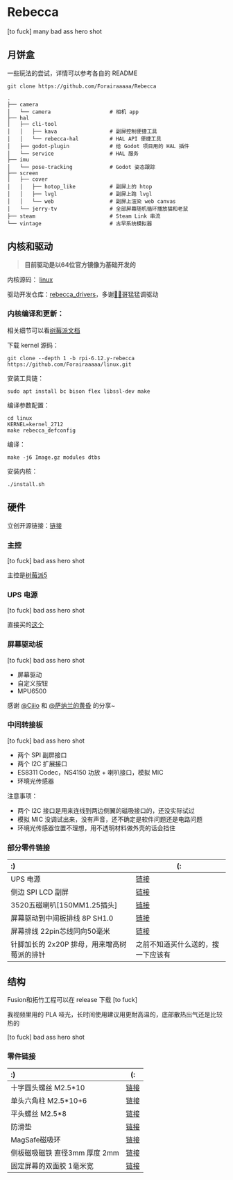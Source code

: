 # Rebecca

[to fuck] many bad ass hero shot

## 月饼盒

一些玩法的尝试，详情可以参考各自的 README

```shell
git clone https://github.com/Forairaaaaa/Rebecca
```

```shell
.
├── camera
│   └── camera                   # 相机 app
├── hal
│   ├── cli-tool
│   │   ├── kava                 # 副屏控制便捷工具
│   │   └── rebecca-hal          # HAL API 便捷工具
│   ├── godot-plugin             # 给 Godot 项目用的 HAL 插件
│   └── service                  # HAL 服务
├── imu
│   └── pose-tracking            # Godot 姿态跟踪
├── screen
│   ├── cover
│   │   ├── hotop_like           # 副屏上的 htop
│   │   ├── lvgl                 # 副屏上跑 lvgl
│   │   └── web                  # 副屏上渲染 web canvas
│   └── jerry-tv                 # 全部屏幕随机循环播放猫和老鼠
├── steam                        # Steam Link 串流
└── vintage                      # 古早系统模拟器
```

## 内核和驱动

> **目前驱动是以64位官方镜像为基础开发的**

内核源码： [linux](https://github.com/Forairaaaaa/linux/tree/rpi-6.12.y-r)

驱动开发仓库：[rebecca_drivers](https://github.com/Forairaaaaa/rebecca_drivers)，多谢[🧊🍅哥](https://github.com/IcingTomato)猛猛调驱动

### 内核编译和更新：

相关细节可以看[树莓派文档](https://www.raspberrypi.com/documentation/computers/linux_kernel.html#kernel)

下载 kernel 源码：

```shell
git clone --depth 1 -b rpi-6.12.y-rebecca https://github.com/Forairaaaaa/linux.git
```

安装工具链：

```shell
sudo apt install bc bison flex libssl-dev make
```

编译参数配置：

```shell
cd linux
KERNEL=kernel_2712
make rebecca_defconfig
```

编译：

```shell
make -j6 Image.gz modules dtbs
```

安装内核：

```shell
./install.sh
```

## 硬件

立创开源链接：[链接](https://oshwhub.com/eedadada/rebecca)

### 主控

[to fuck] bad ass hero shot

主控是[树莓派5](https://www.raspberrypi.com/products/raspberry-pi-5/)

### UPS 电源

[to fuck] bad ass hero shot

直接买的[这个](https://wiki.geekworm.com/X1200)

### 屏幕驱动板

[to fuck] bad ass hero shot

- 屏幕驱动
- 自定义按钮
- MPU6500

感谢 [@Cjiio](https://oshwhub.com/ccrs/g1392fh101gg-003-qu-dong-ban) 和 [@萨纳兰的黄昏](https://oshwhub.com/planevina/tai-shan-pai-amoled-ping-zhuan-jie-ban) 的分享~

### 中间转接板

[to fuck] bad ass hero shot

- 两个 SPI 副屏接口
- 两个 I2C 扩展接口
- ES8311 Codec，NS4150 功放 + 喇叭接口，模拟 MIC
- 环境光传感器

注意事项：

- 两个 I2C 接口是用来连线到两边侧翼的磁吸接口的，还没实际试过
- 模拟 MIC 没调试出来，没有声音，还不确定是软件问题还是电路问题
- 环境光传感器位置不理想，用不透明材料做外壳的话会挡住

### 部分零件链接

| :)                                          | (:                                                           |
| :------------------------------------------ | ------------------------------------------------------------ |
| UPS 电源                                    | [链接](https://item.taobao.com/item.htm?_u=g2bdtj0fe87e&id=782837596364&spm=a1z09.2.0.0.ddaa2e8d5YZtxH&sku_properties=1627207%3A9104969) |
| 侧边 SPI LCD 副屏                           | [链接](https://item.taobao.com/item.htm?_u=g2bdtj0f4c60&id=636002776097&spm=a1z09.2.0.0.ddaa2e8d5YZtxH) |
| 3520五磁喇叭[150MM1.25插头]                 | [链接](https://item.taobao.com/item.htm?_u=g2bdtj0f32dd&id=863554404251&spm=a1z09.2.0.0.ddaa2e8d5YZtxH) |
| 屏幕驱动到中间板排线 8P SH1.0               | [链接](https://item.taobao.com/item.htm?spm=a1z09.2.0.0.ddaa2e8d5YZtxH&id=745193272628&_u=g2bdtj0f2817) |
| 屏幕排线 22pin芯线同向50毫米                | [链接](https://item.taobao.com/item.htm?_u=g2bdtj0f8ed0&id=702853160953&spm=a1z09.2.0.0.ddaa2e8d5YZtxH) |
| 针脚加长的 2x20P 排母，用来增高树莓派的排针 | 之前不知道买什么送的，搜一下应该有                           |

## 结构

Fusion和拓竹工程可以在 release 下载 [to fuck]

我视频里用的 PLA 哑光，长时间使用建议用更耐高温的，底部散热出气还是比较热的

[to fuck] bad ass hero shot

### 零件链接

| :)                            | (:                                                           |
| :---------------------------- | ------------------------------------------------------------ |
| 十字圆头螺丝 M2.5*10          | [链接](https://detail.tmall.com/item.htm?_u=g2bdtj0ff887&id=16908083014&spm=a1z09.2.0.0.ddaa2e8d5YZtxH) |
| 单头六角柱 M2.5*10+6          | [链接](https://detail.tmall.com/item.htm?id=625159170166&spm=a1z09.2.0.0.ddaa2e8d5YZtxH&_u=g2bdtj0f8690) |
| 平头螺丝 M2.5*8               | [链接](https://detail.tmall.com/item.htm?_u=g2bdtj0fa5c4&id=19815788248&spm=a1z09.2.0.0.ddaa2e8d5YZtxH) |
| 防滑垫                        | [链接](https://item.taobao.com/item.htm?spm=a1z09.2.0.0.ddaa2e8d5YZtxH&id=633230700359&_u=g2bdtj0f8b00) |
| MagSafe磁吸环                 | [链接](https://detail.tmall.com/item.htm?_u=g2bdtj0f9b42&id=681312383366&spm=a1z09.2.0.0.ddaa2e8d5YZtxH) |
| 侧板磁吸磁铁 直径3mm 厚度 2mm | [链接](https://item.taobao.com/item.htm?spm=a1z09.2.0.0.ddaa2e8d5YZtxH&id=710543909089&_u=g2bdtj0fe1c5) |
| 固定屏幕的双面胶 1毫米宽      | [链接](https://detail.tmall.com/item.htm?id=653868724810&spm=a1z09.2.0.0.ddaa2e8d5YZtxH&_u=g2bdtj0fb094) |

